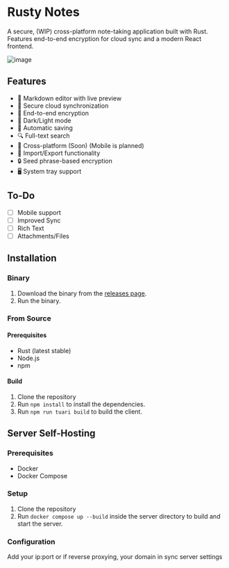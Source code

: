 # Rusty Notes

A secure, (WIP) cross-platform note-taking application built with Rust. Features end-to-end encryption for cloud sync and a modern React frontend.

![image](https://github.com/user-attachments/assets/ee3dc121-5413-44f6-b242-7b816b540fb2)


## Features

- 📝 Markdown editor with live preview
- 🔄 Secure cloud synchronization
- 🔐 End-to-end encryption
- 🌙 Dark/Light mode
- 💾 Automatic saving
- 🔍 Full-text search
- 📱 Cross-platform (Soon) (Mobile is planned)
- 💾 Import/Export functionality
- 🔒 Seed phrase-based encryption
- 🖥️ System tray support

## To-Do
- [ ] Mobile support
- [ ] Improved Sync
- [ ] Rich Text
- [ ] Attachments/Files

## Installation

### Binary
1. Download the binary from the [releases page](https://github.com/0xgingi/rusty-notes/releases).
2. Run the binary.

### From Source

#### Prerequisites
- Rust (latest stable)
- Node.js
- npm

#### Build
1. Clone the repository
2. Run `npm install` to install the dependencies.
3. Run `npm run tuari build` to build the client.

## Server Self-Hosting

### Prerequisites
- Docker
- Docker Compose

### Setup
1. Clone the repository
2. Run `docker compose up --build` inside the server directory to build and start the server.

### Configuration
Add your ip:port or if reverse proxying, your domain in sync server settings



